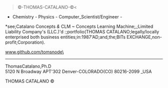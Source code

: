 >©-THOMAS-CATALANO-©<

- Chemistry - Physics - Computer_Scientist/Engineer -


*see;Catalano Concepts _&_ CLM ~ Concepts Learning Machine;,;Limited Liability Company's (LLC.)'d :;portfolio(THOMAS CATALANO;legally/locally enterprised both business entities;in:1987'AD;and,the;BITs EXCHANGE,non-profit;Corporation).



www.github.com/tomsnode\


--------------
ThomasCatalano,Ph.D\
5120 N Broadway APT'302
Denver-COLORADO(CO) 80216-2099 _USA

THOMAS CATALANO ©
